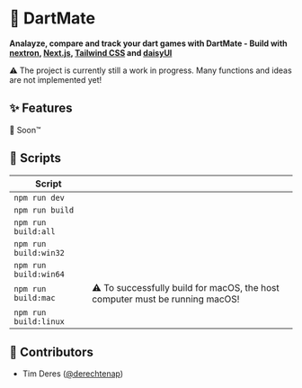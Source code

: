 # :dart: DartMate

**Analayze, compare and track your dart games with DartMate - Build with [nextron](https://github.com/saltyshiomix/nextron), [Next.js](https://github.com/vercel/next.js), [Tailwind CSS](https://github.com/tailwindlabs/tailwindcss) and [daisyUI](https://github.com/saadeghi/daisyui)**

:warning: The project is currently still a work in progress. Many functions and ideas are not implemented yet!

## :sparkles: Features

:construction: Soon:tm:

## :robot: Scripts

| Script                |                                                                                     |
| --------------------- | ----------------------------------------------------------------------------------- |
| `npm run dev`         |                                                                                     |
| `npm run build`       |                                                                                     |
| `npm run build:all`   |                                                                                     |
| `npm run build:win32` |                                                                                     |
| `npm run build:win64` |                                                                                     |
| `npm run build:mac`   | :warning: To successfully build for macOS, the host computer must be running macOS! |
| `npm run build:linux` |                                                                                     |

## :construction_worker: Contributors

- Tim Deres ([@derechtenap](https://github.com/derechtenap))
